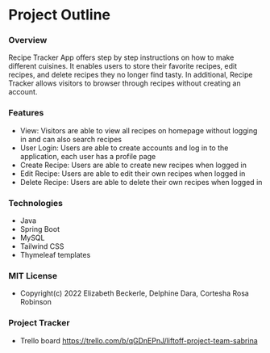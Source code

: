 # Project Outline

### Overview
Recipe Tracker App offers step by step instructions on how to make different cuisines. It enables users to store their favorite recipes, edit recipes, and delete recipes they no longer find tasty. In additional, Recipe Tracker allows visitors to browser through recipes without creating an account. 

### Features
* View: Visitors are able to view all recipes on homepage without logging in and can also search recipes
* User Login: Users are able to create accounts and log in to the application, each user has a profile page
* Create Recipe: Users are able to create new recipes when logged in
* Edit Recipe: Users are able to edit their own recipes when logged in
* Delete Recipe: Users are able to delete their own recipes when logged in

### Technologies
* Java
* Spring Boot
* MySQL
* Tailwind CSS
* Thymeleaf templates

### MIT License 
 * Copyright(c) 2022 Elizabeth Beckerle, Delphine Dara, Cortesha Rosa Robinson

### Project Tracker
* Trello board https://trello.com/b/qGDnEPnJ/liftoff-project-team-sabrina 
 
